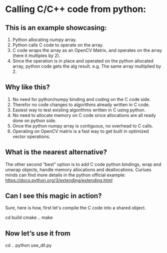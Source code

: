 # Calling C/C++ code from python:

## This is an example showcasing:
1. Python allocating numpy array.
2. Python calls C code to operate on the array.
3. C code wraps the array as an OpenCV Matrix, and operates on the array (here it multiples by 2).
4. Since the operation is in place and operated on the python allocated array, python code gets the alg result. e.g. The same array multiplied by 2.

## Why like this?
1. No need for python/numpy binding and coding on the C code side.
2. Therefor no code changes to algorithms already written in C code.
3. Easiest way to test existing algorithms written in C using python.
4. No need to allocate memory on C code since allocations are all ready done on python side.
5. Once the python numpy array is contiguous, no overhead to C calls.
6. Operating on OpenCV matrix is a fast way to get built in optimized vector operations.


## What is the nearest alternative?
The other second “best” option is to add C code python bindings, wrap and unwrap objects, handle memory allocations and deallocations. Curiues minds can find more details in the python official example: https://docs.python.org/3/extending/extending.html


## Can I see this magic in action?
Sure, here is how, first let's compile the C code into a shared object.

cd build
cmake ..
make

## Now let’s use it from
cd ..
python use_dll.py
